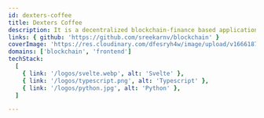 ```yaml
---
id: dexters-coffee
title: Dexters Coffee
description: It is a decentralized blockchain-finance based application to store all transaction records to dexters coffee shop. The frontend is built with Svelte and Bootstrap and custom blockchain is built with Python
links: { github: 'https://github.com/sreekarnv/blockchain' }
coverImage: 'https://res.cloudinary.com/dfesryh4w/image/upload/v1666187815/portfolio/dexters-coffee.png'
domains: ['blockchain', 'frontend']
techStack:
  [
    { link: '/logos/svelte.webp', alt: 'Svelte' },
    { link: '/logos/typescript.png', alt: 'Typescript' },
    { link: '/logos/python.jpg', alt: 'Python' },
  ]

---
```

